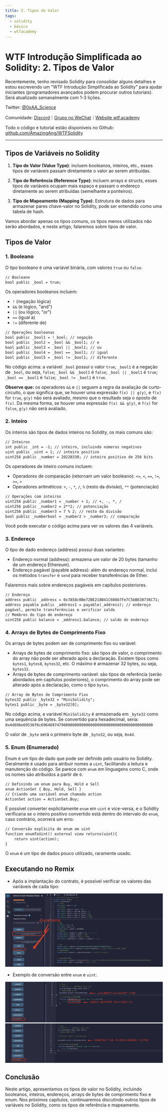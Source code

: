 ```yaml
---
title: 2. Tipos de Valor
tags:
  - solidity
  - básico
  - wtfacademy
---
```


# WTF Introdução Simplificada ao Solidity: 2. Tipos de Valor

Recentemente, tenho revisado Solidity para consolidar alguns detalhes e estou escrevendo um "WTF Introdução Simplificada ao Solidity" para ajudar iniciantes (programadores avançados podem procurar outros tutoriais). Será atualizado semanalmente com 1-3 lições.

Twitter: [@0xAA_Science](https://twitter.com/0xAA_Science)

Comunidade: [Discord](https://discord.gg/5akcruXrsk)｜[Grupo no WeChat](https://docs.google.com/forms/d/e/1FAIpQLSe4KGT8Sh6sJ7hedQRuIYirOoZK_85miz3dw7vA1-YjodgJ-A/viewform?usp=sf_link)｜[Website wtf.academy](https://wtf.academy)

Todo o código e tutorial estão disponíveis no Github: [github.com/AmazingAng/WTFSolidity](https://github.com/AmazingAng/WTFSolidity)

-----

## Tipos de Variáveis no Solidity

1. **Tipo de Valor (Value Type)**: incluem booleanos, inteiros, etc., esses tipos de variáveis passam diretamente o valor ao serem atribuídas.

2. **Tipo de Referência (Reference Type)**: incluem arrays e structs, esses tipos de variáveis ocupam mais espaço e passam o endereço diretamente ao serem atribuídas (semelhante a ponteiros).

3. **Tipo de Mapeamento (Mapping Type)**: Estrutura de dados para armazenar pares chave-valor no Solidity, pode ser entendido como uma tabela de hash.

Vamos abordar apenas os tipos comuns, os tipos menos utilizados não serão abordados, e neste artigo, falaremos sobre tipos de valor.

## Tipos de Valor

### 1. Booleano

O tipo booleano é uma variável binária, com valores `true` ou `false`.

```solidity
// Booleano
bool public _bool = true;
```

Os operadores booleanos incluem:

- `!` (negação lógica)
- `&&` (e lógico, "and")
- `||` (ou lógico, "or")
- `==` (igual a)
- `!=` (diferente de)

```solidity
// Operações booleanas
bool public _bool1 = !_bool; // negação
bool public _bool2 = _bool && _bool1; // e
bool public _bool3 = _bool || _bool1; // ou
bool public _bool4 = _bool == _bool1; // igual
bool public _bool5 = _bool != _bool1; // diferente
```

No código acima: a variável `_bool` possui o valor `true`; `_bool1` é a negação de `_bool`, ou seja, `false`; `_bool && _bool1` é `false`; `_bool || _bool1` é `true`; `_bool == _bool1` é `false`; `_bool != _bool1` é `true`.

**Observe que:** os operadores `&&` e `||` seguem a regra da avaliação de curto-circuito, o que significa que, se houver uma expressão `f(x) || g(y)`, e `f(x)` for `true`, `g(y)` não será avaliado, mesmo que o resultado seja o oposto de `f(x)`. Da mesma forma, se houver uma expressão `f(x) && g(y)`, e `f(x)` for `false`, `g(y)` não será avaliado.

### 2. Inteiro

Os inteiros são tipos de dados inteiros no Solidity, os mais comuns são:

```solidity
// Inteiros
int public _int = -1; // inteiro, incluindo números negativos
uint public _uint = 1; // inteiro positivo
uint256 public _number = 20220330; // inteiro positivo de 256 bits
```

Os operadores de inteiro comuns incluem:

- Operadores de comparação (retornam um valor booleano): `<=`, `<`, `==`, `!=`, `>=`, `>`
- Operadores aritméticos: `+`, `-`, `*`, `/`, `%` (resto da divisão), `**` (potenciação)

```solidity
// Operações com inteiros
uint256 public _number1 = _number + 1; // +, -, *, /
uint256 public _number2 = 2**2; // potenciação
uint256 public _number3 = 7 % 2; // resto da divisão
bool public _numberbool = _number2 > _number3; // comparação
```

Você pode executar o código acima para ver os valores das 4 variáveis.

### 3. Endereço

O tipo de dado endereço (address) possui duas variantes:

- Endereço normal (address): armazena um valor de 20 bytes (tamanho de um endereço Ethereum).
- Endereço pagável (payable address): além do endereço normal, inclui os métodos `transfer` e `send` para receber transferências de Ether.

Falaremos mais sobre endereços pagáveis em capítulos posteriores.

```solidity
// Endereço
address public _address = 0x7A58c0Be72BE218B41C608b7Fe7C5bB630736C71;
address payable public _address1 = payable(_address); // endereço pagável, permite transferências e verificar saldo
// Membros do tipo de endereço
uint256 public balance = _address1.balance; // saldo do endereço
```

### 4. Arrays de Bytes de Comprimento Fixo

Os arrays de bytes podem ser de comprimento fixo ou variável:

- Arrays de bytes de comprimento fixo: são tipos de valor, o comprimento do array não pode ser alterado após a declaração. Existem tipos como `bytes1`, `bytes8`, `bytes32`, etc. O máximo é armazenar 32 bytes, ou seja, `bytes32`.
- Arrays de bytes de comprimento variável: são tipos de referência (serão abordados em capítulos posteriores), o comprimento do array pode ser alterado após a declaração, como o tipo `bytes`.

```solidity
// Array de Bytes de Comprimento Fixo
bytes32 public _byte32 = "MiniSolidity"; 
bytes1 public _byte = _byte32[0]; 
```

No código acima, a variável `MiniSolidity` é armazenada em `_byte32` como uma sequência de bytes. Se convertido para hexadecimal, seria: `0x4d696e69536f6c69646974790000000000000000000000000000000000000000`

O valor de `_byte` será o primeiro byte de `_byte32`, ou seja, `0x4d`.

### 5. Enum (Enumerado)

Enum é um tipo de dado que pode ser definido pelo usuário no Solidity. Geralmente é usado para atribuir nomes a `uint`, facilitando a leitura e manutenção do código. Se parece com `enum` em linguagens como C, onde os nomes são atribuídos a partir de `0`.

```solidity
// Definindo um enum para Buy, Hold e Sell
enum ActionSet { Buy, Hold, Sell }
// Criando uma variável enum chamada action
ActionSet action = ActionSet.Buy;
```

É possível converter explicitamente `enum` em `uint` e vice-versa, e o Solidity verificaria se o inteiro positivo convertido está dentro do intervalo do `enum`, caso contrário, ocorrerá um erro:

```solidity
// Conversão explícita de enum em uint
function enumToUint() external view returns(uint){
    return uint(action);
}
```

O `enum` é um tipo de dados pouco utilizado, raramente usado.

## Executando no Remix

- Após a implantação do contrato, é possível verificar os valores das variáveis de cada tipo:

![2-1.png](./img/2-1.png)
  
- Exemplo de conversão entre `enum` e `uint`:

![2-2.png](./img/2-2.png)
![2-3.png](./img/2-3.png)

## Conclusão

Neste artigo, apresentamos os tipos de valor no Solidity, incluindo booleanos, inteiros, endereços, arrays de bytes de comprimento fixo e enum. Nos próximos capítulos, continuaremos discutindo outros tipos de variáveis no Solidity, como os tipos de referência e mapeamento.

<!-- This file was translated using AI by repo_ai_translate. For more information, visit https://github.com/marcelojsilva/repo_ai_translate -->